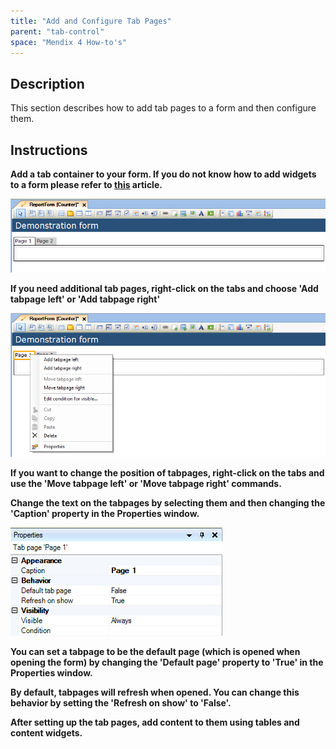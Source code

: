 ```yaml
---
title: "Add and Configure Tab Pages"
parent: "tab-control"
space: "Mendix 4 How-to's"
---
```

## Description

This section describes how to add tab pages to a form and then configure them.

## Instructions

 **Add a tab container to your form. If you do not know how to add widgets to a form please refer to [this](add-a-widget-to-a-form) article.**

![](attachments/2621477/2752732.png)

 **If you need additional tab pages, right-click on the tabs and choose 'Add tabpage left' or 'Add tabpage right'**

![](attachments/2621477/2752733.png)

 **If you want to change the position of tabpages, right-click on the tabs and use the 'Move tabpage left' or 'Move tabpage right' commands.**

 **Change the text on the tabpages by selecting them and then changing the 'Caption' property in the Properties window.**

![](attachments/2621477/2752730.png)

 **You can set a tabpage to be the default page (which is opened when opening the form) by changing the 'Default page' property to 'True' in the Properties window.**

 **By default, tabpages will refresh when opened. You can change this behavior by setting the 'Refresh on show' to 'False'.**

 **After setting up the tab pages, add content to them using tables and content widgets.**

